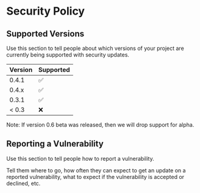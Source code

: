 # Security Policy

## Supported Versions

Use this section to tell people about which versions of your project are
currently being supported with security updates.

| Version | Supported          |
| ------- | ------------------ |
| 0.4.1   | :white_check_mark: |
| 0.4.x   | :white_check_mark: |
| 0.3.1   | :white_check_mark: |
| < 0.3   | :x:                |

Note: If version 0.6 beta was released, then we will drop support for alpha.

## Reporting a Vulnerability

Use this section to tell people how to report a vulnerability.

Tell them where to go, how often they can expect to get an update on a
reported vulnerability, what to expect if the vulnerability is accepted or
declined, etc.
